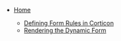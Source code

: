 * [Home](/)

  * [Defining Form Rules in Corticon](/Rules/README.md)
  * [Rendering the Dynamic Form](Rendering/README.md)
